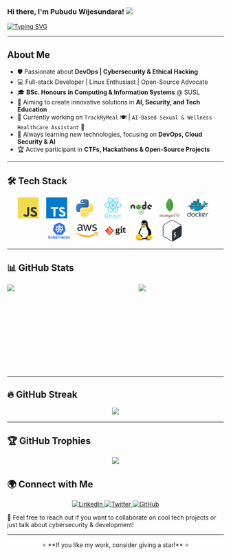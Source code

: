 ### Hi there, I'm Pubudu Wijesundara! <img src="https://media.giphy.com/media/hvRJCLFzcasrR4ia7z/giphy.gif" width="30px">

[![Typing SVG](https://readme-typing-svg.herokuapp.com?color=36BCF7&size=28&lines=Full-Stack+Developer;Tech+Educator;DevOps+Aspirant;Open-Source+Contributor)](https://git.io/typing-svg)

---

## About Me

- 🛡️ Passionate about **DevOps | Cybersecurity & Ethical Hacking**
- 💻 Full-stack Developer | Linux Enthusiast | Open-Source Advocate
- 🎓 **BSc. Honours in Computing & Information Systems** @ SUSL
- 🎯 Aiming to create innovative solutions in **AI, Security, and Tech Education**
- 🔭 Currently working on `TrackMyMeal` 🍽️ | `AI-Based Sexual & Wellness Healthcare Assistant` 🏥
- 🌱 Always learning new technologies, focusing on **DevOps, Cloud Security & AI**
- 🏆 Active participant in **CTFs, Hackathons & Open-Source Projects**

---

## 🛠️ Tech Stack

<p align="center">
  <img src="https://raw.githubusercontent.com/devicons/devicon/master/icons/javascript/javascript-original.svg" alt="JavaScript" width="50" height="50" />
  &nbsp;&nbsp;
  <img src="https://raw.githubusercontent.com/devicons/devicon/master/icons/typescript/typescript-original.svg" alt="TypeScript" width="50" height="50" />
  &nbsp;&nbsp;
  <img src="https://raw.githubusercontent.com/devicons/devicon/master/icons/python/python-original.svg" alt="Python" width="50" height="50" />
  &nbsp;&nbsp;
  <img src="https://raw.githubusercontent.com/devicons/devicon/master/icons/react/react-original-wordmark.svg" alt="React" width="50" height="50" />
  &nbsp;&nbsp;
  <img src="https://raw.githubusercontent.com/devicons/devicon/master/icons/nodejs/nodejs-original-wordmark.svg" alt="Node.js" width="50" height="50" />
  &nbsp;&nbsp;
  <img src="https://raw.githubusercontent.com/devicons/devicon/master/icons/mongodb/mongodb-original-wordmark.svg" alt="MongoDB" width="50" height="50" />
  &nbsp;&nbsp;
  <img src="https://raw.githubusercontent.com/devicons/devicon/master/icons/docker/docker-original-wordmark.svg" alt="Docker" width="50" height="50" />
  &nbsp;&nbsp;
  <img src="https://raw.githubusercontent.com/devicons/devicon/master/icons/kubernetes/kubernetes-plain-wordmark.svg" alt="Kubernetes" width="50" height="50" />
  &nbsp;&nbsp;
  <img src="https://raw.githubusercontent.com/devicons/devicon/master/icons/amazonwebservices/amazonwebservices-original-wordmark.svg" alt="AWS" width="50" height="50" />
  &nbsp;&nbsp;
  <img src="https://raw.githubusercontent.com/devicons/devicon/master/icons/git/git-original-wordmark.svg" alt="Git" width="50" height="50" />
  &nbsp;&nbsp;
  <img src="https://raw.githubusercontent.com/devicons/devicon/master/icons/linux/linux-original.svg" alt="Linux" width="50" height="50" />
  &nbsp;&nbsp;
  <img src="https://raw.githubusercontent.com/devicons/devicon/master/icons/bash/bash-original.svg" alt="Bash" width="50" height="50" />
</p>

---

## 📊 GitHub Stats

<p align="center" style="display: flex; justify-content: center; gap: 10px;">
<img src="https://github-readme-stats.vercel.app/api?username=thewijay&show_icons=true&theme=cobalt&hide_border=true" style="flex: 6; max-width: 60%; height: 200px;" />
<img src="https://github-readme-stats.vercel.app/api/top-langs/?username=thewijay&layout=compact&theme=cobalt&hide_border=true"  style="flex: 4; max-width: 40%; height: 200px;" />
</p>

---

## 🔥 GitHub Streak

<p align="center">
  <img src="https://github-readme-streak-stats.herokuapp.com/?user=thewijay&theme=dark&hide_border=true" />
</p>

---

## 🏆 GitHub Trophies

<p align="center">
  <img src="https://github-profile-trophy.vercel.app/?username=thewijay&theme=darkhub&no-bg=true&margin-w=10" />
</p>

## 🌍 Connect with Me

<p align="center">
  <a href="https://www.linkedin.com/in/pubudu-wijesundara/">
    <img src="https://img.shields.io/badge/LinkedIn-0A66C2?style=for-the-badge&logo=linkedin&logoColor=white" alt="LinkedIn" />
  </a>
  <a href="https://twitter.com/">
    <img src="https://img.shields.io/badge/Twitter-1DA1F2?style=for-the-badge&logo=twitter&logoColor=white" alt="Twitter" />
  </a>
  <a href="https://github.com/thewijay">
    <img src="https://img.shields.io/badge/GitHub-181717?style=for-the-badge&logo=github&logoColor=white" alt="GitHub" />
  </a>
</p>

<!-- <a href="https://mylink.com">
  <img src="https://img.shields.io/badge/Portfolio-FF5722?style=for-the-badge&logo=Firefox&logoColor=white" alt="Portfolio" />
</a> -->

💬 Feel free to reach out if you want to collaborate on cool tech projects or just talk about cybersecurity & development!

---

<!-- ### 🦾 Fun Fact:
💡 My AI assistant is called **Neo** (inspired by sci-fi tech & AI assistants like J.A.R.V.I.S.)

--- -->
<p align="center">
⭐ **If you like my work, consider giving a star!** ⭐
</p>
